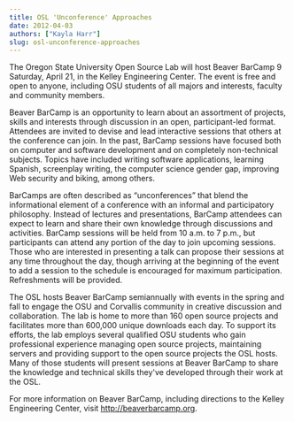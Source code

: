 ```yaml
---
title: OSL 'Unconference' Approaches
date: 2012-04-03
authors: ["Kayla Harr"]
slug: osl-unconference-approaches
---
```


The Oregon State University Open Source Lab will host Beaver BarCamp 9 Saturday, April 21, in the Kelley Engineering
Center. The event is free and open to anyone, including OSU students of all majors and interests, faculty and community
members.

Beaver BarCamp is an opportunity to learn about an assortment of projects, skills and interests through discussion in an
open, participant-led format. Attendees are invited to devise and lead interactive sessions that others at the
conference can join. In the past, BarCamp sessions have focused both on computer and software development and on
completely non-technical subjects. Topics have included writing software applications, learning Spanish, screenplay
writing, the computer science gender gap, improving Web security and biking, among others.

BarCamps are often described as “unconferences” that blend the informational element of a conference with an informal
and participatory philosophy. Instead of lectures and presentations, BarCamp attendees can expect to learn and share
their own knowledge through discussions and activities. BarCamp sessions will be held from 10 a.m. to 7 p.m., but
participants can attend any portion of the day to join upcoming sessions. Those who are interested in presenting a talk
can propose their sessions at any time throughout the day, though arriving at the beginning of the event to add a
session to the schedule is encouraged for maximum participation. Refreshments will be provided.

The OSL hosts Beaver BarCamp semiannually with events in the spring and fall to engage the OSU and Corvallis community
in creative discussion and collaboration. The lab is home to more than 160 open source projects and facilitates more
than 600,000 unique downloads each day. To support its efforts, the lab employs several qualified OSU students who gain
professional experience managing open source projects, maintaining servers and providing support to the open source
projects the OSL hosts. Many of those students will present sessions at Beaver BarCamp to share the knowledge and
technical skills they've developed through their work at the OSL.

For more information on Beaver BarCamp, including directions to the Kelley Engineering Center, visit
<http://beaverbarcamp.org>.
